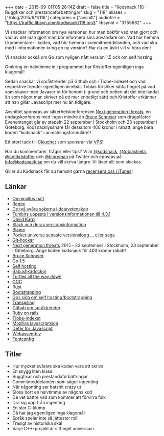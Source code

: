+++
date = 2015-09-01T05:26:14Z
draft = false
title = "Kodsnack 118 - Buggfixar och prestandaförbättringar"
slug = "118"
aliases = ["/blog/2015/9/1/118"]
categories = ["avsnitt"]
audiofile = "https://traffic.libsyn.com/kodsnack/118.mp3"
libsynid = "3755662"
+++

Vi snackar information om nya versioner, hur man bokför vad man gjort och vad av det man gjort man bör informera sina användare om. Vad hör hemma i kommentarer i koden, vad hör hemma i commitmeddelanden, och vad ska med i informationen kring en ny version? Har du en åsikt vill vi höra den!

Vi snackar också om Go som nyligen nått version 1.5 och om self hosting.

Omkring en halvtimme in i programmet har Kristoffer egentligen inga klagomål!

Sedan snackar vi språktrender på Github och i Tiobe-indexet och vad respektive trender egentligen innebär. Tobias försöker sätta fingret på vad som skaver med Javascript för honom (i grund och botten att det inte landat än som något man skriver på ett mer enhetligt sätt) och Kristoffer erkänner att han gillar Javascript mer nu än tidigare.

Avsnittet sponsras av säkerhetskonferensen [Next generation threats](http://www.nextgenerationthreats.se), en endagskonferens med ingen mindre än [Bruce Schneier](https://en.wikipedia.org/wiki/Bruce_Schneier) som dragplåster! Evenemanget går av stapeln 22 september i Stockholm och 23 september i Göteborg. Kodsnacklyssnare får dessutom 400 kronor i rabatt, ange bara koden "kodsnack" i anmälningsformuläret!

Ett stort tack till [Cloudnet](http://www.cloudnet.se) som sponsrar vår [VPS](http://en.wikipedia.org/wiki/Virtual_private_server)!

Har du kommentarer, frågor eller tips? Vi är [@kodsnack](https://www.twitter.com/kodsnack), [@tobiashieta](https://www.twitter.com/tobiashieta), [@antikristoffer](https://www.twitter.com/antikristoffer) och [@bjoreman](https://www.twitter.com/bjoreman) på Twitter och epostas på [info@kodsnack.se](mailto:info@kodsnack.se) om du vill skriva längre. Vi läser allt som skickas.

Gillar du Kodsnack får du hemskt gärna [recensera oss i iTunes](http://itunes.apple.com/se/podcast/kodsnack/id561631498?l=en)!

## Länkar ##
* [Omnipollos hatt](http://www.omnipolloshatt.com/)
* [Regex](https://en.wikipedia.org/wiki/Regular_expression)
* [De två svåra sakerna i datavetenskap](http://martinfowler.com/bliki/TwoHardThings.html)
* [Tumblrs uppsats i versionsinformationen till 4.3.1](http://www.theguardian.com/technology/2015/aug/18/tumblr-app-release-notes-david-karp-rippling-muscles)
* [David Karp](https://en.wikipedia.org/wiki/David_Karp)
* [Slack och deras versionsinformation](http://www.subtraction.com/2014/12/05/slacks-release-notes/)
* [Blame](https://en.wikipedia.org/wiki/Annotation#Software_engineering)
* [Pocket universe senaste versionslogg … eller saga](http://bjoreman.com/files/pulog.html)
* [Git-hookar](https://git-scm.com/book/en/v2/Customizing-Git-Git-Hooks)
* [Next generation threats](http://www.nextgenerationthreats.se) 2015 - 22 september i Stockholm, 23 september i Göteborg. Ange koden kodsnack för 400 kronor rabatt!
* [Bruce Schneier](https://en.wikipedia.org/wiki/Bruce_Schneier)
* [Go  1.5](http://blog.golang.org/go1.5)
* [Self hosting](https://en.wikipedia.org/wiki/Self-hosting)
* [Babushkadockor](https://en.wikipedia.org/wiki/Matryoshka_doll)
* [Turtles all the way down](https://en.wikipedia.org/wiki/Turtles_all_the_way_down)
* [GCC](https://en.wikipedia.org/wiki/GCC)
* [Rust](https://www.rust-lang.org/)
* [Bootstrapping](https://en.wikipedia.org/wiki/Bootstrapping#Software_development)
* [Gos sida om self hosting/bootstrapping](https://golang.org/doc/go1.5#c)
* [Transpiling](https://en.wikipedia.org/wiki/Source-to-source_compiler)
* [Github om språktrender](https://github.com/blog/2047-language-trends-on-github)
* [Ruby on rails](https://en.wikipedia.org/wiki/Ruby_on_Rails)
* [Tiobe-indexet](http://www.tiobe.com/index.php/content/paperinfo/tpci/index.html)
* [Mozillas javascriptsida](https://developer.mozilla.org/sv-SE/docs/Web/JavaScript)
* [Defer för Javascript](http://www.w3schools.com/tags/att_script_defer.asp)
* [Webassembly](https://en.wikipedia.org/wiki/WebAssembly)
* [Fontconfig](http://www.freedesktop.org/wiki/Software/fontconfig/)

## Titlar ##
* Hur mycket svårare ska koden vara att skriva
* En snygg liten klass
* Buggfixar och prestandaförbättringar
* Commitmeddelanden som säger ingenting
* När någonting ser batshit crazy ut
* Slösa bort en halvtimme av någons kod
* De vet bättre vad som kommer att förvirra folk
* Dra sig upp från ingenting
* En stor C-klump
* Då har jag egentligen inga klagomål
* Språk spelar inte så jättestor roll
* Trasigt av historiska skäl
* Varje C++-projekt är sitt eget universum